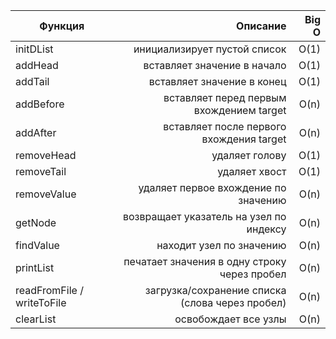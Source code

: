 | Функция                    |                                        Описание | Big O |
| -------------------------- | ----------------------------------------------: | ----: |
| initDList                  |                    инициализирует пустой список |  O(1) |
| addHead                    |                     вставляет значение в начало |  O(1) |
| addTail                    |                      вставляет значение в конец |  O(1) |
| addBefore                  |        вставляет перед первым вхождением target |  O(n) |
| addAfter                   |        вставляет после первого вхождения target |  O(n) |
| removeHead                 |                                  удаляет голову |  O(1) |
| removeTail                 |                                   удаляет хвост |  O(1) |
| removeValue                |            удаляет первое вхождение по значению |  O(n) |
| getNode                    |         возвращает указатель на узел по индексу |  O(n) |
| findValue                  |                        находит узел по значению |  O(n) |
| printList                  |    печатает значения в одну строку через пробел |  O(n) |
| readFromFile / writeToFile | загрузка/сохранение списка (слова через пробел) |  O(n) |
| clearList                  |                            освобождает все узлы |  O(n) |
